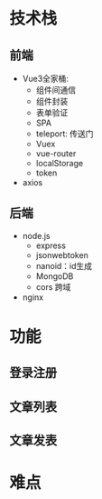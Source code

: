 # 技术栈
## 前端
- Vue3全家桶: 
  - 组件间通信
  - 组件封装
  - 表单验证
  - SPA
  - teleport: 传送门
  - Vuex
  - vue-router
  - localStorage
  - token
- axios
## 后端
- node.js
  - express
  - jsonwebtoken
  - nanoid：id生成
  - MongoDB
  - cors 跨域
- nginx

# 功能
## 登录注册
## 文章列表
## 文章发表
# 难点

